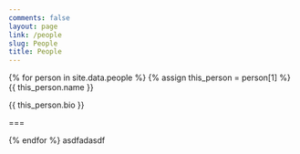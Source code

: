 ```yaml
---
comments: false
layout: page
link: /people
slug: People
title: People
---
```

{% for person in site.data.people %}
{% assign this_person = person[1] %}
{{ this_person.name }}

{{ this_person.bio }}

===

{% endfor %}
asdfadasdf
